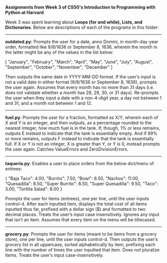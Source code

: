 **Assignments from Week 3 of CS50's Introduction to Programming with Python at Harvard**

Week 3 was spent learning about **Loops (for and while), Lists, and Dictionaries**. Below are descriptions of each of the programs in this folder:
  
-----------------------------------------------------------------------------------------------------------------------------------------------------------
  
**outdated.py**: Prompts the user for a date, anno Domini, in month-day-year order, formatted like 9/8/1636 or September 8, 1636, wherein the month in the latter might be any of the values in the list below:
    
[   "January", "February", "March", "April", "May", "June", "July", "August", "September", "October", "November", "December"  ]  
  
Then outputs the same date in YYYY-MM-DD format. If the user’s input is not a valid date in either format (9/8/1636 or September 8, 1636), prompts the     user again. Assumes that every month has no more than 31 days (i.e. does not validate whether a month has 28, 29, 30, or 31 days). Re-prompts the user     when they input a date with a non-4-digit year, a day not between 1 and 31, and a month not between 1 and 12.  

-----------------------------------------------------------------------------------------------------------------------------------------------------------
  
**fuel.py**: Prompts the user for a fraction, formatted as X/Y, wherein each of X and Y is an integer, and then outputs, as a percentage rounded to the nearest integer, how much fuel is in the tank. If, though, 1% or less remains, outputs E instead to indicate that the tank is essentially empty. And if 99% or more remains, outputs F instead to indicate that the tank is essentially full. If X or Y is not an integer, X is greater than Y, or Y is 0, instead prompts the user again. Catches ValueErrors and ZeroDivisionErrors.  
  
-----------------------------------------------------------------------------------------------------------------------------------------------------------
  
**taqueria.py**: Enables a user to place orders from the below dict/menu of entrees:
  
{   "Baja Taco": 4.00,  "Burrito": 7.50,  "Bowl": 8.50,  "Nachos": 11.00,  "Quesadilla": 8.50,  "Super Burrito": 8.50,  "Super Quesadilla": 9.50, "Taco": 3.00,  "Tortilla Salad": 8.00  }  
  
Prompts the user for items (entrees), one per line, until the user inputs control-d. After each inputted item, displays the total cost of all items inputted thus far, prefixed with a dollar sign ($) and formatted to two decimal places. Treats the user’s input case insensitively. Ignores any input that isn’t an item. Assumes that every item on the menu will be titlecased. 
  
-----------------------------------------------------------------------------------------------------------------------------------------------------------
  
**grocery.py**: Prompts the user for items (meant to be items from a grocery store), one per line, until the user inputs control-d. Then outputs the user’s grocery list in all uppercase, sorted alphabetically by item, prefixing each line with the number of times the user inputted that item. Does not pluralize items. Treats the user’s input case-insensitively.
